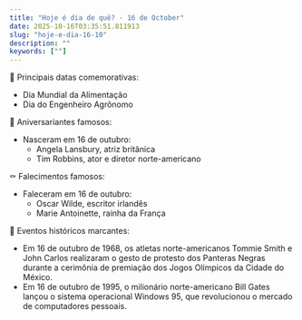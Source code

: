 ```yaml
---
title: "Hoje é dia de quê? - 16 de October"
date: 2025-10-16T03:35:51.811913
slug: "hoje-e-dia-16-10"
description: ""
keywords: [""]
---
```


🎉 Principais datas comemorativas:

- Dia Mundial da Alimentação
- Dia do Engenheiro Agrônomo

🎂 Aniversariantes famosos:

- Nasceram em 16 de outubro:
  - Angela Lansbury, atriz britânica
  - Tim Robbins, ator e diretor norte-americano

⚰️ Falecimentos famosos:

- Faleceram em 16 de outubro:
  - Oscar Wilde, escritor irlandês
  - Marie Antoinette, rainha da França

📅 Eventos históricos marcantes:

- Em 16 de outubro de 1968, os atletas norte-americanos Tommie Smith e John Carlos realizaram o gesto de protesto dos Panteras Negras durante a cerimônia de premiação dos Jogos Olímpicos da Cidade do México.
- Em 16 de outubro de 1995, o milionário norte-americano Bill Gates lançou o sistema operacional Windows 95, que revolucionou o mercado de computadores pessoais.
